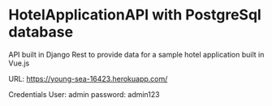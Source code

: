 # HotelApplicationAPI with PostgreSql database

API built in Django Rest to provide data for a sample hotel application built in Vue.js

URL: https://young-sea-16423.herokuapp.com/

Credentials
User: admin
password: admin123
